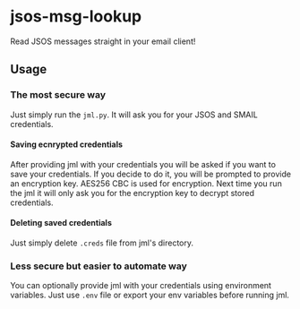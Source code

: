 # jsos-msg-lookup
Read JSOS messages straight in your email client!

## Usage
### The most secure way
Just simply run the `jml.py`. It will ask you for your JSOS and SMAIL credentials.
#### Saving ecnrypted credentials
After providing jml with your credentials you will be asked if you want to save your credentials. If you decide to do it, you will be prompted to provide an encryption key. AES256 CBC is used for encryption. Next time you run the jml it will only ask you for the encryption key to decrypt stored credentials. 
#### Deleting saved credentials
Just simply delete `.creds` file from jml's directory.

### Less secure but easier to automate way
You can optionally provide jml with your credentials using environment variables. Just use `.env` file or export your env variables before running jml.
